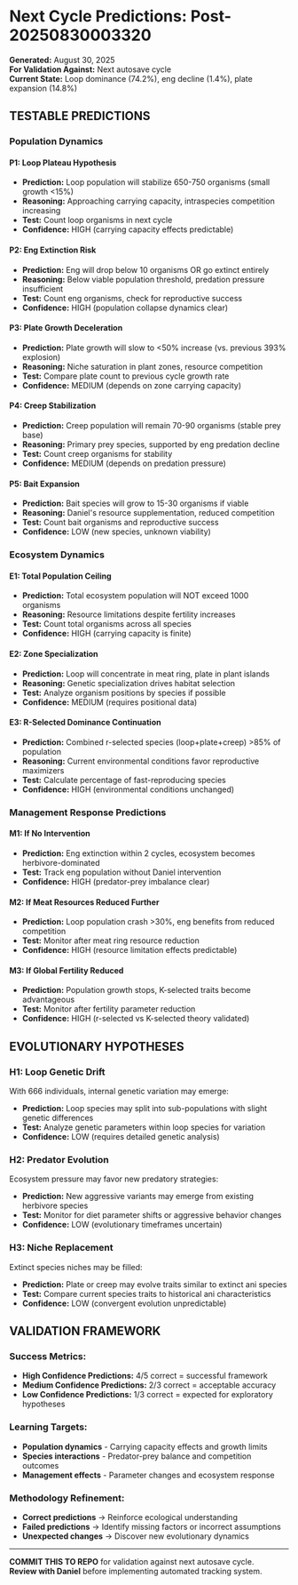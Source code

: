 # Next Cycle Predictions: Post-20250830003320

**Generated:** August 30, 2025  
**For Validation Against:** Next autosave cycle  
**Current State:** Loop dominance (74.2%), eng decline (1.4%), plate expansion (14.8%)

## TESTABLE PREDICTIONS

### **Population Dynamics**

#### **P1: Loop Plateau Hypothesis**
- **Prediction:** Loop population will stabilize 650-750 organisms (small growth <15%)
- **Reasoning:** Approaching carrying capacity, intraspecies competition increasing
- **Test:** Count loop organisms in next cycle
- **Confidence:** HIGH (carrying capacity effects predictable)

#### **P2: Eng Extinction Risk**  
- **Prediction:** Eng will drop below 10 organisms OR go extinct entirely
- **Reasoning:** Below viable population threshold, predation pressure insufficient
- **Test:** Count eng organisms, check for reproductive success
- **Confidence:** HIGH (population collapse dynamics clear)

#### **P3: Plate Growth Deceleration**
- **Prediction:** Plate growth will slow to <50% increase (vs. previous 393% explosion)
- **Reasoning:** Niche saturation in plant zones, resource competition
- **Test:** Compare plate count to previous cycle growth rate
- **Confidence:** MEDIUM (depends on zone carrying capacity)

#### **P4: Creep Stabilization**
- **Prediction:** Creep population will remain 70-90 organisms (stable prey base)
- **Reasoning:** Primary prey species, supported by eng predation decline
- **Test:** Count creep organisms for stability
- **Confidence:** MEDIUM (depends on predation pressure)

#### **P5: Bait Expansion**
- **Prediction:** Bait species will grow to 15-30 organisms if viable
- **Reasoning:** Daniel's resource supplementation, reduced competition
- **Test:** Count bait organisms and reproductive success
- **Confidence:** LOW (new species, unknown viability)

### **Ecosystem Dynamics**

#### **E1: Total Population Ceiling**
- **Prediction:** Total ecosystem population will NOT exceed 1000 organisms
- **Reasoning:** Resource limitations despite fertility increases
- **Test:** Count total organisms across all species
- **Confidence:** HIGH (carrying capacity is finite)

#### **E2: Zone Specialization**
- **Prediction:** Loop will concentrate in meat ring, plate in plant islands
- **Reasoning:** Genetic specialization drives habitat selection
- **Test:** Analyze organism positions by species if possible
- **Confidence:** MEDIUM (requires positional data)

#### **E3: R-Selected Dominance Continuation**
- **Prediction:** Combined r-selected species (loop+plate+creep) >85% of population
- **Reasoning:** Current environmental conditions favor reproductive maximizers
- **Test:** Calculate percentage of fast-reproducing species
- **Confidence:** HIGH (environmental conditions unchanged)

### **Management Response Predictions**

#### **M1: If No Intervention**
- **Prediction:** Eng extinction within 2 cycles, ecosystem becomes herbivore-dominated
- **Test:** Track eng population without Daniel intervention
- **Confidence:** HIGH (predator-prey imbalance clear)

#### **M2: If Meat Resources Reduced Further**  
- **Prediction:** Loop population crash >30%, eng benefits from reduced competition
- **Test:** Monitor after meat ring resource reduction
- **Confidence:** HIGH (resource limitation effects predictable)

#### **M3: If Global Fertility Reduced**
- **Prediction:** Population growth stops, K-selected traits become advantageous
- **Test:** Monitor after fertility parameter reduction
- **Confidence:** HIGH (r-selected vs K-selected theory validated)

## EVOLUTIONARY HYPOTHESES

### **H1: Loop Genetic Drift**
With 666 individuals, internal genetic variation may emerge:
- **Prediction:** Loop species may split into sub-populations with slight genetic differences
- **Test:** Analyze genetic parameters within loop species for variation
- **Confidence:** LOW (requires detailed genetic analysis)

### **H2: Predator Evolution**
Ecosystem pressure may favor new predatory strategies:
- **Prediction:** New aggressive variants may emerge from existing herbivore species  
- **Test:** Monitor for diet parameter shifts or aggressive behavior changes
- **Confidence:** LOW (evolutionary timeframes uncertain)

### **H3: Niche Replacement**
Extinct species niches may be filled:
- **Prediction:** Plate or creep may evolve traits similar to extinct ani species
- **Test:** Compare current species traits to historical ani characteristics
- **Confidence:** LOW (convergent evolution unpredictable)

## VALIDATION FRAMEWORK

### **Success Metrics:**
- **High Confidence Predictions:** 4/5 correct = successful framework
- **Medium Confidence Predictions:** 2/3 correct = acceptable accuracy  
- **Low Confidence Predictions:** 1/3 correct = expected for exploratory hypotheses

### **Learning Targets:**
- **Population dynamics** - Carrying capacity effects and growth limits
- **Species interactions** - Predator-prey balance and competition outcomes
- **Management effects** - Parameter changes and ecosystem response

### **Methodology Refinement:**
- **Correct predictions** → Reinforce ecological understanding
- **Failed predictions** → Identify missing factors or incorrect assumptions
- **Unexpected changes** → Discover new evolutionary dynamics

---

**COMMIT THIS TO REPO** for validation against next autosave cycle.  
**Review with Daniel** before implementing automated tracking system.